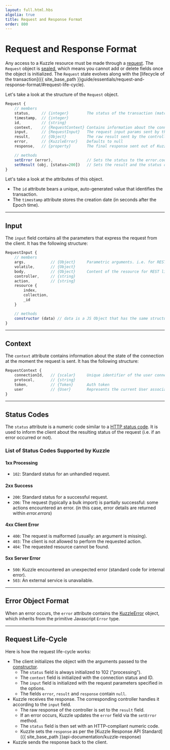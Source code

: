 ```yaml
---
layout: full.html.hbs
algolia: true
title: Request and Response Format
order: 800
---
```


# Request and Response Format

Any access to a Kuzzle resource must be made through a [request](https://github.com/kuzzleio/kuzzle-common-objects#request). The `Request` object is [sealed](https://developer.mozilla.org/en/docs/Web/JavaScript/Reference/Global_Objects/Object/seal), which means you cannot add or delete fields once the object is initialized. The `Request` state evolves along with the [lifecycle of the transaction]({{ site_base_path }}guide/essentials/request-and-response-format/#request-life-cycle).

Let's take a look at the structure of the `Request` object.

```javascript
Request {
    // members
    status,     // {integer}        The status of the transaction (matches HTTP codes)
    timestamp,  // {integer}
    id,         // {string}         
    context,    // {RequestContext} Contains information about the connection and the current token & user
    input,      // {RequestInput}   The request input params sent by the client
    result,     // {Object}         The raw result sent by the controller (defaults to null)
    error,      // {KuzzleError}    Defaults to null
    response,   // {property}       The final response sent out of Kuzzle (enumerable, get-only property)

    // methods
    setError (error),               // Sets the status to the error.code and fills the error member.
    setResult (obj, [status=200])   // Sets the result and the status code.
}
```

Let's take a look at the attributes of this object.

* The `id` attribute bears a unique, auto-generated value that identifies the transaction.
* The `timestamp` attribute stores the creation date (in seconds after the Epoch time).

---

## Input

The `input` field contains all the parameters that express the request from the client. It has the following structure:

```javascript
RequestInput {
    // members
    args,           // {Object}     Parametric arguments. i.e. for REST, taken from the query string
    volatile,       // {Object}
    body,           // {Object}     Content of the resource for REST like routes, main parameters for others
    controller,     // {string}
    action,         // {string}
    resource {
        index,
        collection,
        _id
    }

    // methods
    constructor (data) // data is a JS Object that has the same structure as the Websocket message
}
```

---

## Context

The `context` attribute contains information about the state of the connection at the moment the request is sent. It has the following structure:

```javascript
RequestContext {
    connectionId,   // {scalar}     Unique identifier of the user connection
    protocol,       // {string}
    token,          // {Token}      Auth token
    user            // {User}       Represents the current User associated to the transaction
}
```

---

## Status Codes

The `status` attribute is a numeric code similar to a [HTTP status code](https://en.wikipedia.org/wiki/List_of_HTTP_status_codes).
It is used to inform the client about the resulting status of the request (i.e. if an error occurred or not).

### List of Status Codes Supported by Kuzzle

#### 1xx Processing

* `102`: Standard status for an unhandled request.

#### 2xx Success

* ``200``: Standard status for a successful request.
* ``206``: The request (typically a bulk import) is partially successful: some actions encountered an error.
(in this case, error details are returned within _error.errors_)

#### 4xx Client Error

* ``400``: The request is malformed (usually: an argument is missing).
* ``403``: The client is not allowed to perform the requested action.
* ``404``: The requested resource cannot be found.

#### 5xx Server Error

* ``500``: Kuzzle encountered an unexpected error (standard code for internal error).
* ``503``: An external service is unavailable.

---

## Error Object Format

When an error occurs, the `error` attribute contains the [KuzzleError](https://github.com/kuzzleio/kuzzle-common-objects/blob/master/README.md#errorskuzzleerror) object, which inherits from the primitive Javascript `Error` type.

---

## Request Life-Cycle

Here is how the request life-cycle works:

* The client initializes the object with the arguments passed to the [constructor](https://github.com/kuzzleio/kuzzle-common-objects#new-requestdata-options).
  - The `status` field is always initialized to 102 ("processing").
  - The `context` field is initialized with the connection status and ID.
  - The `input` field is initialized with the request parameters specified in the options.
  - The fields `error`, `result` and `response` contain `null`.
* Kuzzle receives the response. The corresponding controller handles it according to the `input` field.
  - The raw response of the controller is set to the `result` field.
  - If an error occurs, Kuzzle updates the `error` field via the `setError` method.
  - The `status` field is then set with an HTTP-compliant numeric code.
  - Kuzzle sets the `response` as per the [Kuzzle Response API Standard]({{ site_base_path }}api-documentation/kuzzle-response)
* Kuzzle sends the response back to the client.
